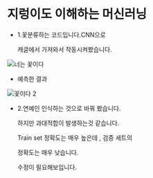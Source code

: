 # 지렁이도 이해하는 머신러닝

- 1.꽃분류하는 코드입니다.CNN으로 

  캐글에서 가져와서 작동시켜봤습니다.
  
![너는 꽃이다](https://user-images.githubusercontent.com/50771738/86914609-91c4cd00-c15b-11ea-8d88-c2232d198e1c.png)
- 예측한 결과

![꽃이다 2](https://user-images.githubusercontent.com/50771738/86914668-a739f700-c15b-11ea-996f-6f8148a1d019.png)

- 2.연예인 인식하는 것으로 바꿔 봤습니다. 

  하지만 과대적합이 발생하는것 같습니다. 
  
  Train set 정확도는 매우 높은데 , 검증 세트의
  
  정확도는 매우 낮습니다. 
  
  수정이 필요해보입니다.
